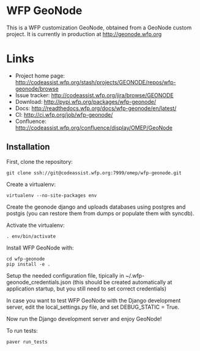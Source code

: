 # WFP GeoNode

This is a WFP customization GeoNode, obtained from a GeoNode custom 
project. It is currently in production at http://geonode.wfp.org

# Links

   * Project home page: http://codeassist.wfp.org/stash/projects/GEONODE/repos/wfp-geonode/browse
   * Issue tracker: http://codeassist.wfp.org/jira/browse/GEONODE
   * Download: http://pypi.wfp.org/packages/wfp-geonode/
   * Docs: http://readthedocs.wfp.org/docs/wfp-geonode/en/latest/
   * CI: http://ci.wfp.org/job/wfp-geonode/
   * Confluence: http://codeassist.wfp.org/confluence/display/OMEP/GeoNode

## Installation

First, clone the repository:

    git clone ssh://git@codeassist.wfp.org:7999/omep/wfp-geonode.git
    
Create a virtualenv:

    virtualenv --no-site-packages env

Create the geonode django and uploads databases using postgres and postgis 
(you can restore them from dumps or populate them with syncdb).

Activate the virtualenv:

    . env/bin/activate
    
Install WFP GeoNode with:

    cd wfp-geonode
    pip install -e .

Setup the needed configuration file, tipically in ~/.wfp-geonode_credentials.json (this should be created automatically at application startup, but you still need to set correct credentials)

In case you want to test WFP GeoNode with the Django development server, edit 
the local_settings.py file, and set DEBUG_STATIC = True.

Now run the Django development server and enjoy GeoNode!

To run tests:

    paver run_tests







